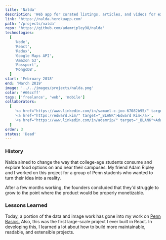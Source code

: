 ```yaml
---
title: 'Nalda'
description: 'Web app for curated listings, articles, and videos for exploring cities through food.'
link: 'https://nalda.herokuapp.com'
path: '/projects/nalda'
repo: 'https://github.com/adamripley98/nalda'
technologies:
  [
    'Node',
    'React',
    'Redux',
    'Google Maps API',
    'Amazon S3',
    'Passport',
    'MongoDB',
  ]
start: 'February 2018'
end: 'March 2019'
image: '../../images/projects/nalda.png'
color: '#66ccff'
tags: ['freelance', 'web', 'mobile']
collaborators:
  [
    '<a href="https://www.linkedin.com/in/samuel-c-joo-67082b95/" target="_BLANK">Sam Joo</a>',
    '<a href="https://edward.kim/" target="_BLANK">Edward Kim</a>',
    '<a href="https://www.linkedin.com/in/adamrip/" target="_BLANK">Adam Ripley</a>',
  ]
order: 3
status: 'Dead'
---
```


### History

Nalda aimed to change the way that college-age students consume and explore food options on and near their campuses. My friend Adam Ripley and I worked on this project for a group of Penn students who wanted to turn their idea into a reality.

After a few months working, the founders concluded that they'd struggle to grow to the point where the product would be properly monetizable.

### Lessons Learned

Today, a portion of the data and image work has gone into my work on [Penn Basics.](https://pennbasics.com/) Also, this was the first large-scale project I ever built in React. In developing this, I learned a lot about how to build more maintainable, readable, and extensible projects.
